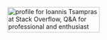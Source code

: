 <a href="https://stackoverflow.com/users/11184186/ioannis-tsampras"><img src="https://stackoverflow.com/users/flair/11184186.png" width="208" height="58" alt="profile for Ioannis Tsampras at Stack Overflow, Q&amp;A for professional and enthusiast programmers" title="profile for Ioannis Tsampras at Stack Overflow, Q&amp;A for professional and enthusiast programmers"></a>
